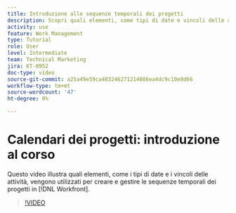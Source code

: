 ```yaml
---
title: Introduzione alle sequenze temporali dei progetti
description: Scopri quali elementi, come tipi di date e vincoli delle attività, vengono utilizzati per creare e gestire le timeline dei progetti in [!DNL  Workfront].
activity: use
feature: Work Management
type: Tutorial
role: User
level: Intermediate
team: Technical Marketing
jira: KT-8952
doc-type: video
source-git-commit: a25a49e59ca483246271214886ea4dc9c10e8d66
workflow-type: tm+mt
source-wordcount: '47'
ht-degree: 0%

---
```


# Calendari dei progetti: introduzione al corso

Questo video illustra quali elementi, come i tipi di date e i vincoli delle attività, vengono utilizzati per creare e gestire le sequenze temporali dei progetti in [!DNL  Workfront].

>[!VIDEO](https://video.tv.adobe.com/v/335212/?quality=12&learn=on)
